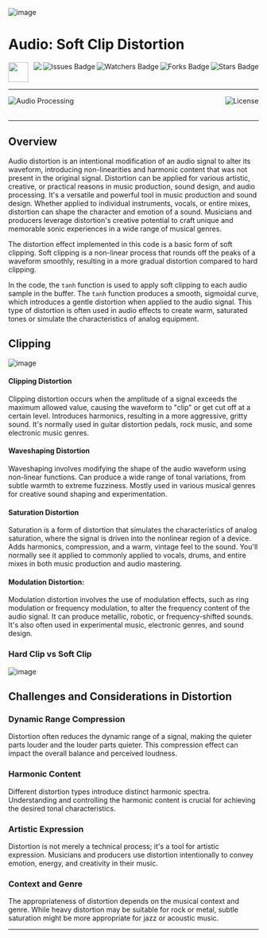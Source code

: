 ![image](https://github.com/JDSherbert/Audio-Soft-Clip-Distortion/assets/43964243/73ee52dc-d94a-47aa-882f-05fbca96f46d)

# Audio: Soft Clip Distortion

<!-- Header Start -->
<a href = "https://learn.microsoft.com/en-us/cpp/cpp-language"> <img height="40" img width="40" src="https://cdn.simpleicons.org/c++"> </a>
<img align="right" alt="Stars Badge" src="https://img.shields.io/github/stars/jdsherbert/Audio-Soft-Clip-Distortion?label=%E2%AD%90"/>
<img align="right" alt="Forks Badge" src="https://img.shields.io/github/forks/jdsherbert/Audio-Soft-Clip-Distortion?label=%F0%9F%8D%B4"/>
<img align="right" alt="Watchers Badge" src="https://img.shields.io/github/watchers/jdsherbert/Audio-Soft-Clip-Distortion?label=%F0%9F%91%81%EF%B8%8F"/>
<img align="right" alt="Issues Badge" src="https://img.shields.io/github/issues/jdsherbert/Audio-Soft-Clip-Distortion?label=%E2%9A%A0%EF%B8%8F"/>
<img align="right" src="https://hits.seeyoufarm.com/api/count/incr/badge.svg?url=https%3A%2F%2Fgithub.com%2FJDSherbert%2FAudio-Soft-Clip-Distortion%2Fhit-counter%2FREADME&count_bg=%2379C83D&title_bg=%23555555&labelColor=0E1128&title=🔍&style=for-the-badge">
<!-- Header End --> 

-----------------------------------------------------------------------

<a href=""> 
  <img align="left" alt="Audio Processing" src="https://img.shields.io/badge/Audio%20Processing-black?style=for-the-badge&logo=audacity&logoColor=white&color=black&labelColor=black"> </a>
  
<a href="https://choosealicense.com/licenses/mit/"> 
  <img align="right" alt="License" src="https://img.shields.io/badge/License%20:%20MIT-black?style=for-the-badge&logo=mit&logoColor=white&color=black&labelColor=black"> </a>
  
<br></br>

-----------------------------------------------------------------------
## Overview
Audio distortion is an intentional modification of an audio signal to alter its waveform, introducing non-linearities and harmonic content that was not present in the original signal. Distortion can be applied for various artistic, creative, or practical reasons in music production, sound design, and audio processing. It's a versatile and powerful tool in music production and sound design. Whether applied to individual instruments, vocals, or entire mixes, distortion can shape the character and emotion of a sound. Musicians and producers leverage distortion's creative potential to craft unique and memorable sonic experiences in a wide range of musical genres.

The distortion effect implemented in this code is a basic form of soft clipping. Soft clipping is a non-linear process that rounds off the peaks of a waveform smoothly, resulting in a more gradual distortion compared to hard clipping.

In the code, the `tanh` function is used to apply soft clipping to each audio sample in the buffer. The `tanh` function produces a smooth, sigmoidal curve, which introduces a gentle distortion when applied to the audio signal. This type of distortion is often used in audio effects to create warm, saturated tones or simulate the characteristics of analog equipment.

## Clipping

![image](https://github.com/JDSherbert/Audio-Soft-Clip-Distortion/assets/43964243/977b31c0-0aca-4114-a84d-8b31591b484f)

#### Clipping Distortion 
Clipping distortion occurs when the amplitude of a signal exceeds the maximum allowed value, causing the waveform to "clip" or get cut off at a certain level. Introduces harmonics, resulting in a more aggressive, gritty sound. It's normally used in guitar distortion pedals, rock music, and some electronic music genres.

#### Waveshaping Distortion
Waveshaping involves modifying the shape of the audio waveform using non-linear functions. Can produce a wide range of tonal variations, from subtle warmth to extreme fuzziness. Mostly used in various musical genres for creative sound shaping and experimentation.

#### Saturation Distortion
Saturation is a form of distortion that simulates the characteristics of analog saturation, where the signal is driven into the nonlinear region of a device. Adds harmonics, compression, and a warm, vintage feel to the sound. You'll normally see it applied to commonly applied to vocals, drums, and entire mixes in both music production and audio mastering.

#### Modulation Distortion:
Modulation distortion involves the use of modulation effects, such as ring modulation or frequency modulation, to alter the frequency content of the audio signal. It can produce metallic, robotic, or frequency-shifted sounds. It's also often used in experimental music, electronic genres, and sound design.


### Hard Clip vs Soft Clip

![image](https://github.com/JDSherbert/Audio-Soft-Clip-Distortion/assets/43964243/b16984dc-806c-4939-864e-a320b489be88)


## Challenges and Considerations in Distortion

### Dynamic Range Compression
Distortion often reduces the dynamic range of a signal, making the quieter parts louder and the louder parts quieter. This compression effect can impact the overall balance and perceived loudness.

### Harmonic Content
Different distortion types introduce distinct harmonic spectra. Understanding and controlling the harmonic content is crucial for achieving the desired tonal characteristics.

### Artistic Expression
Distortion is not merely a technical process; it's a tool for artistic expression. Musicians and producers use distortion intentionally to convey emotion, energy, and creativity in their music.

### Context and Genre
The appropriateness of distortion depends on the musical context and genre. While heavy distortion may be suitable for rock or metal, subtle saturation might be more appropriate for jazz or acoustic music.

-----------------------------------------------------------------------

